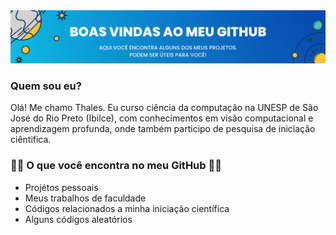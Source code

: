 <img src="imagens/banner_boas_vindas.png" alt="My cool logo"/>

### Quem sou eu?
Olá! Me chamo Thales. Eu curso ciência da computação na UNESP de São José do Rio Preto (Ibilce), com conhecimentos em visão computacional e aprendizagem profunda, onde também participo de pesquisa de iniciação ciêntifica.

###  :man_technologist: O que você encontra no meu GitHub :man_technologist:
- Projétos pessoais
- Meus trabalhos de faculdade
- Códigos relacionados a minha iniciação científica
- Alguns códigos aleatórios

